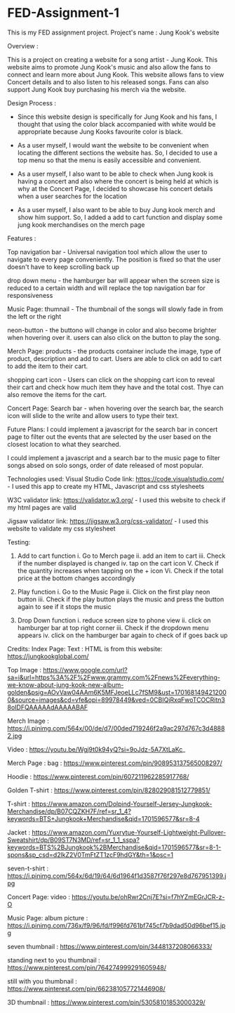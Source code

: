 # FED-Assignment-1
This is my FED assignment project.
Project's name : 
Jung Kook's website

Overview :

This is a project on creating a website for a song artist - Jung Kook. This website aims to promote Jung Kook's music and also allow the fans to connect and learn more about Jung Kook. This website allows fans to view Concert details and to also listen to his released songs. Fans can also support Jung Kook buy purchasing his merch via the website.

Design Process :

- Since this website design is specifically for Jung Kook and his fans, I thought that using the color black accompanied with white would be appropriate because Jung Kooks favourite color is black.

- As a user myself, I would want the website to be convenient when locating the different sections the website has. So, I decided to use a top menu so that the menu is easily accessible and convenient.

- As a user myself, I also want to be able to check when Jung kook is having a concert and also where the concert is being held at which is why at the Concert Page, I decided to showcase his concert details when a user searches for the location

- As a user myself, I also want to be able to buy Jung kook merch and show him support. So, I added a add to cart function and display some jung kook merchandises on the merch page

Features :

Top navigation bar - Universal navigation tool which allow the user to navigate to every page conveniently. The position is fixed so that the user doesn't have to keep scrolling back up

drop down menu - the hamburger bar will appear when the screen size is reduced to a certain width and will replace the top navigation bar for responsiveness

Music Page:
thumnail - The thumbnail of the songs will slowly fade in from the left or the right 

neon-button - the buttono will change in color and also become brighter when hovering over it. users can also click on the button to play the song.

Merch Page:
products - the products container include the image, type of product, description and add to cart. Users are able to click on add to cart to add the item to their cart.

shopping cart icon - Users can click on the shopping cart icon to reveal their cart and check how much item they have and the total cost. Thye can also remove the items for the cart.

Concert Page:
Search bar - when hovering over the search bar, the search icon will slide to the write and allow users to type their text. 

Future Plans:
I could implement a javascript for the search bar in concert page to filter out the events that are selected by the user based on the closest location to what they searched.

I could implement a javascript and a search bar to the music page to filter songs absed on solo songs, order of date released of most popular.

Technologies used:
Visual Studio Code link: https://code.visualstudio.com/ - I used this app to create my HTML, Javascript and css stylesheets

W3C validator link: https://validator.w3.org/ - I used this website to check if my html pages are valid

Jigsaw validator link: https://jigsaw.w3.org/css-validator/ - I used this website to validate my css stylesheet

Testing:
1. Add to cart function
      i. Go to Merch page
     ii. add an item to cart
    iii. Check if the number displayed is changed
     iv. tap on the cart icon
      V. Check if the quantity increases when tapping on the + icon
     Vi. Check if the total price at the bottom changes accordingly

2. Play function
      i. Go to the Music Page
     ii. Click on the first play neon button
    iii. Check if the play button plays the music and press the button again to see if it stops the music

3. Drop Down function
      i. reduce screen size to phone view
     ii. click on hamburger bar at top right corner
    iii. Check if the dropdown menu appears
     iv. click on the hamburger bar again to check of if goes back up

Credits:
Index Page:
Text : HTML is from this website: https://jungkookglobal.com/ 

Top Image : 
https://www.google.com/url?sa=i&url=https%3A%2F%2Fwww.grammy.com%2Fnews%2Feverything-we-know-about-jung-kook-new-album-golden&psig=AOvVaw04AAm6K5MFJeoeLLc7fSM9&ust=1701681494212000&source=images&cd=vfe&opi=89978449&ved=0CBIQjRxqFwoTCOCRitn38oIDFQAAAAAdAAAAABAF

Merch Image : https://i.pinimg.com/564x/00/de/d7/00ded719246f2a9ac297d767c3d48882.jpg

Video : https://youtu.be/Wgj9t0k94yQ?si=9oJdz-5A7XtLaKc_

Merch Page : 
bag : https://www.pinterest.com/pin/908953137565008297/

Hoodie : https://www.pinterest.com/pin/607211962285917768/

Golden T-shirt : https://www.pinterest.com/pin/828029081512779851/

T-shirt : https://www.amazon.com/Dolpind-Yourself-Jersey-Jungkook-Merchandise/dp/B07CQZKH7F/ref=sr_1_4?keywords=BTS+Jungkook+Merchandise&qid=1701596577&sr=8-4

Jacket : https://www.amazon.com/Yuxrytue-Yourself-Lightweight-Pullover-Sweatshirt/dp/B09ST7N3MD/ref=sr_1_1_sspa?keywords=BTS%2BJungkook%2BMerchandise&qid=1701596577&sr=8-1-spons&sp_csd=d2lkZ2V0TmFtZT1zcF9hdGY&th=1&psc=1

seven-t-shirt : https://i.pinimg.com/564x/6d/19/64/6d1964f1d3587f76f297e8d767951399.jpg

Concert Page:
video : https://youtu.be/ohRwr2Cnj7E?si=f7hYZmEGrJCR-z-O

Music Page:
album picture : https://i.pinimg.com/736x/f9/96/fd/f996fd761bf745cf7b9dad50d96bef15.jpg

seven thumbnail : https://www.pinterest.com/pin/3448137208066333/

standing next to you thumbnail : https://www.pinterest.com/pin/764274999291605948/

still with you thumbnail : https://www.pinterest.com/pin/662381057721446908/ 

3D thumbnail : https://www.pinterest.com/pin/53058101853000329/

